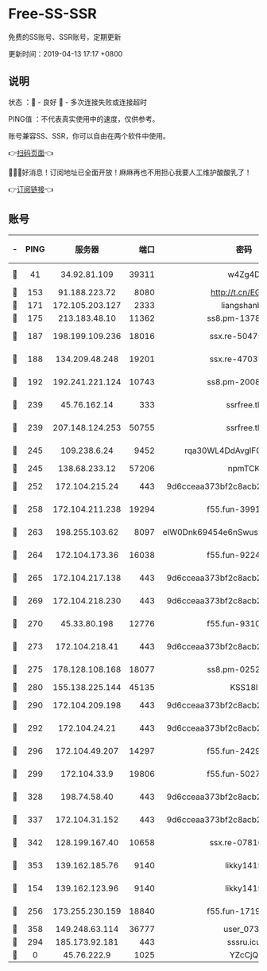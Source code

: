 # Free-SS-SSR

免费的SS账号、SSR账号，定期更新

更新时间：2019-04-13 17:17 +0800

## 说明

状态     ：🙂 - 良好 🙁 - 多次连接失败或连接超时

PING值   ：不代表真实使用中的速度，仅供参考。

账号兼容SS、SSR，你可以自由在两个软件中使用。

👉[扫码页面](https://liesauer.github.io/Free-SS-SSR/)👈

🎉🎉🎉好消息！订阅地址已全面开放！麻麻再也不用担心我要人工维护酸酸乳了！

👉[订阅链接](https://www.liesauer.net/yogurt/subscribe?ACCESS_TOKEN=DAYxR3mMaZAsaqUb)👈

## 账号

|-|PING|服务器|端口|密码|加密方式|区域|
|:----:|:----:|:-----:|-----:|:----:|:----:|:----:|
|🙂|41|34.92.81.109|39311|w4Zg4D|chacha20-ietf|US|
|🙂|153|91.188.223.72|8080|http://t.cn/EGJIyrl|rc4-md5|RU|
|🙂|171|172.105.203.127|2333|liangshanbo|chacha20|JP|
|🙂|175|213.183.48.10|11362|ss8.pm-13781696|rc4-md5|RU|
|🙂|187|198.199.109.236|18016|ssx.re-50475816|aes-256-cfb|US|
|🙂|188|134.209.48.248|19201|ssx.re-47037445|aes-256-cfb|US|
|🙂|192|192.241.221.124|10743|ss8.pm-20087644|aes-256-cfb|US|
|🙂|239|45.76.162.14|333|ssrfree.tk|aes-256-cfb|SG|
|🙂|239|207.148.124.253|50755|ssrfree.tk|aes-256-cfb|SG|
|🙂|245|109.238.6.24|9452|rqa30WL4DdAvgIFG6Fs3znzTa|aes-256-cfb|FR|
|🙂|245|138.68.233.12|57206|npmTCK|rc4-md5|US|
|🙂|252|172.104.215.24|443|9d6cceaa373bf2c8acb22e60b6a58be6|aes-256-cfb|US|
|🙂|258|172.104.211.238|19294|f55.fun-39915155|aes-256-cfb|US|
|🙂|263|198.255.103.62|8097|eIW0Dnk69454e6nSwuspv9DmS201tQ0D|aes-256-cfb|US|
|🙂|264|172.104.173.36|16038|f55.fun-92247819|aes-256-cfb|SG|
|🙂|265|172.104.217.138|443|9d6cceaa373bf2c8acb22e60b6a58be6|aes-256-cfb|US|
|🙂|269|172.104.218.230|443|9d6cceaa373bf2c8acb22e60b6a58be6|aes-256-cfb|US|
|🙂|270|45.33.80.198|12776|f55.fun-93107872|aes-256-cfb|US|
|🙂|273|172.104.218.41|443|9d6cceaa373bf2c8acb22e60b6a58be6|aes-256-cfb|US|
|🙂|275|178.128.108.168|18077|ss8.pm-02520646|aes-256-cfb|SG|
|🙂|280|155.138.225.144|45135|KSS18l|rc4-md5|US|
|🙂|290|172.104.209.198|443|9d6cceaa373bf2c8acb22e60b6a58be6|aes-256-cfb|US|
|🙂|292|172.104.24.21|443|9d6cceaa373bf2c8acb22e60b6a58be6|aes-256-cfb|US|
|🙂|296|172.104.49.207|14297|f55.fun-24293624|aes-256-cfb|SG|
|🙂|299|172.104.33.9|19806|f55.fun-50279923|aes-256-cfb|SG|
|🙂|328|198.74.58.40|443|9d6cceaa373bf2c8acb22e60b6a58be6|aes-256-cfb|US|
|🙂|337|172.104.31.152|443|9d6cceaa373bf2c8acb22e60b6a58be6|aes-256-cfb|US|
|🙂|342|128.199.167.40|10658|ssx.re-07816101|aes-256-cfb|SG|
|🙂|353|139.162.185.76|9140|likky1415|aes-256-cfb|DE|
|🙂|154|139.162.123.96|9140|likky1415|aes-256-cfb|JP|
|🙂|256|173.255.230.159|18840|f55.fun-17191367|aes-256-cfb|US|
|🙂|358|149.248.63.114|36777|user_0731|chacha20|CA|
|🙁|294|185.173.92.181|443|sssru.icu|rc4-md5|RU|
|🙁|0|45.76.222.9|1025|YZcCjQ|rc4-md5|JP|

